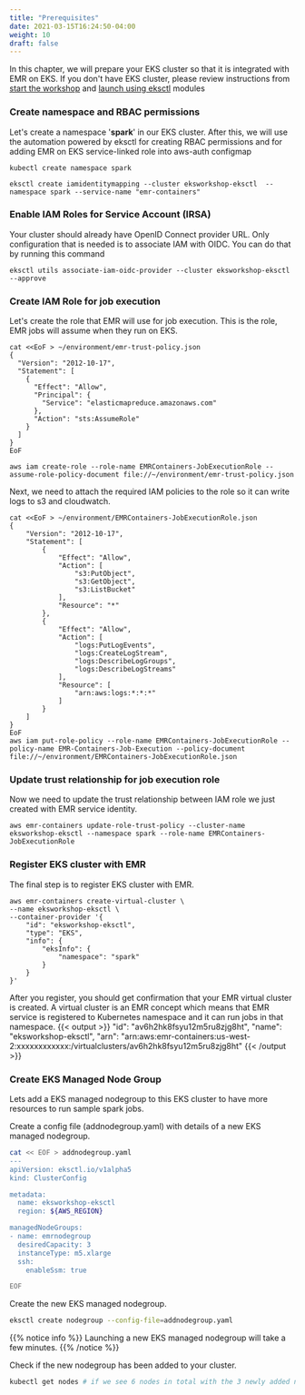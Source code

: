 ```yaml
---
title: "Prerequisites"
date: 2021-03-15T16:24:50-04:00
weight: 10
draft: false
---
```


In this chapter, we will prepare your EKS cluster so that it is integrated with EMR on EKS. If you don't have EKS cluster, please review instructions from [start the workshop](/020_prerequisites) and [launch using eksctl](/030_eksctl) modules

### Create namespace and RBAC permissions

Let's create a namespace '**spark**' in our EKS cluster. After this, we will use the automation powered by eksctl for creating RBAC permissions and for adding EMR on EKS service-linked role into aws-auth configmap

```
kubectl create namespace spark

eksctl create iamidentitymapping --cluster eksworkshop-eksctl  --namespace spark --service-name "emr-containers"
```

### Enable IAM Roles for Service Account (IRSA)

Your cluster should already have OpenID Connect provider URL. Only configuration that is needed is to associate IAM with OIDC. You can do that by running this command

```
eksctl utils associate-iam-oidc-provider --cluster eksworkshop-eksctl --approve
```

### Create IAM Role for job execution

Let's create the role that EMR will use for job execution. This is the role, EMR jobs will assume when they run on EKS.

```
cat <<EoF > ~/environment/emr-trust-policy.json
{
  "Version": "2012-10-17",
  "Statement": [
    {
      "Effect": "Allow",
      "Principal": {
        "Service": "elasticmapreduce.amazonaws.com"
      },
      "Action": "sts:AssumeRole"
    }
  ]
}
EoF

aws iam create-role --role-name EMRContainers-JobExecutionRole --assume-role-policy-document file://~/environment/emr-trust-policy.json

```

Next, we need to attach the required IAM policies to the role so it can write logs to s3 and cloudwatch. 
```
cat <<EoF > ~/environment/EMRContainers-JobExecutionRole.json
{
    "Version": "2012-10-17",
    "Statement": [
        {
            "Effect": "Allow",
            "Action": [
                "s3:PutObject",
                "s3:GetObject",
                "s3:ListBucket"
            ],
            "Resource": "*"
        },
        {
            "Effect": "Allow",
            "Action": [
                "logs:PutLogEvents",
                "logs:CreateLogStream",
                "logs:DescribeLogGroups",
                "logs:DescribeLogStreams"
            ],
            "Resource": [
                "arn:aws:logs:*:*:*"
            ]
        }
    ]
}  
EoF
aws iam put-role-policy --role-name EMRContainers-JobExecutionRole --policy-name EMR-Containers-Job-Execution --policy-document file://~/environment/EMRContainers-JobExecutionRole.json
```

### Update trust relationship for job execution role

Now we need to update the trust relationship between IAM role we just created with EMR service identity.

```
aws emr-containers update-role-trust-policy --cluster-name eksworkshop-eksctl --namespace spark --role-name EMRContainers-JobExecutionRole
```

### Register EKS cluster with EMR

The final step is to register EKS cluster with EMR.

```
aws emr-containers create-virtual-cluster \
--name eksworkshop-eksctl \
--container-provider '{
    "id": "eksworkshop-eksctl",
    "type": "EKS",
    "info": {
        "eksInfo": {
            "namespace": "spark"
        }
    }
}'
```
After you register, you should get confirmation that your EMR virtual cluster is created. A virtual cluster is an EMR concept which means that EMR service is registered to Kubernetes namespace and it can run jobs in that namespace. 
{{< output >}}
    "id": "av6h2hk8fsyu12m5ru8zjg8ht",
    "name": "eksworkshop-eksctl",
    "arn": "arn:aws:emr-containers:us-west-2:xxxxxxxxxxxx:/virtualclusters/av6h2hk8fsyu12m5ru8zjg8ht"
{{< /output >}}

### Create EKS Managed Node Group

Lets add a EKS managed nodegroup to this EKS cluster to have more resources to run sample spark jobs.

Create a config file (addnodegroup.yaml) with details of a new EKS managed nodegroup. 

```sh
cat << EOF > addnodegroup.yaml
---
apiVersion: eksctl.io/v1alpha5
kind: ClusterConfig

metadata:
  name: eksworkshop-eksctl
  region: ${AWS_REGION}

managedNodeGroups:
- name: emrnodegroup
  desiredCapacity: 3
  instanceType: m5.xlarge
  ssh:
    enableSsm: true

EOF
```
Create the new EKS managed nodegroup. 

```sh
eksctl create nodegroup --config-file=addnodegroup.yaml
```
{{% notice info %}}
Launching a new EKS managed nodegroup will take a few minutes.
{{% /notice %}}

Check if the new nodegroup has been added to your cluster. 

```sh
kubectl get nodes # if we see 6 nodes in total with the 3 newly added nodes, we know we have authenticated correctly
```

